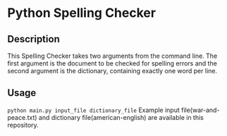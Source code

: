 # Python Spelling Checker

## Description
This Spelling Checker takes two arguments from the command line. The first argument is the document to be checked for spelling errors and the second argument is the dictionary, containing exactly one word per line.

## Usage
`python main.py input_file dictionary_file`
Example input file(war-and-peace.txt) and dictionary file(american-english) are available in this repository.
